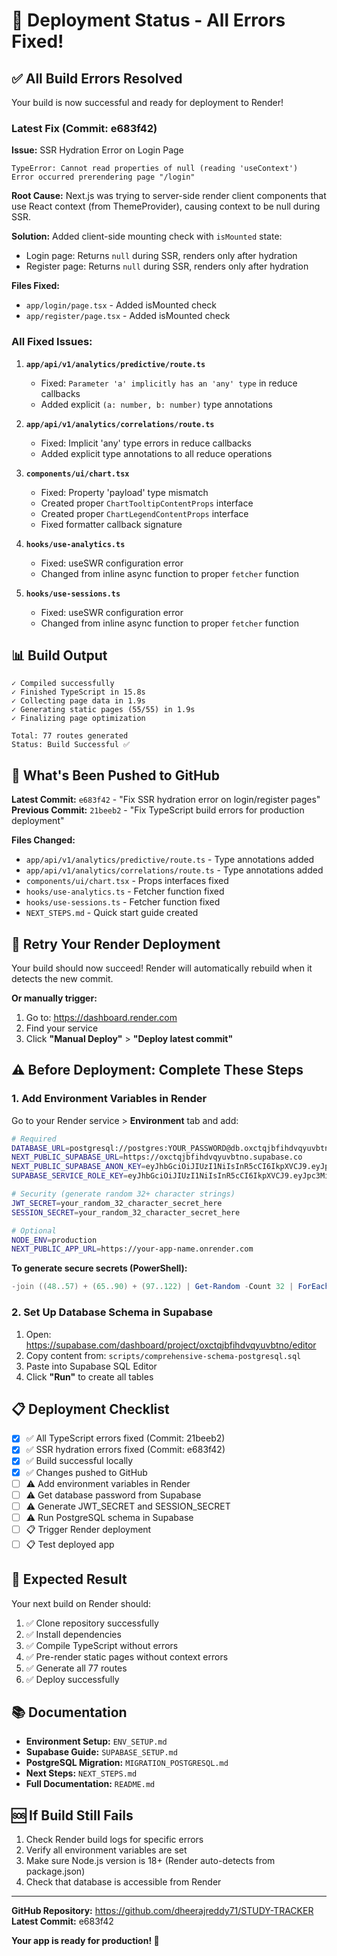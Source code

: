 # 🚀 Deployment Status - All Errors Fixed!

## ✅ All Build Errors Resolved

Your build is now successful and ready for deployment to Render!

### Latest Fix (Commit: e683f42)

**Issue:** SSR Hydration Error on Login Page
```
TypeError: Cannot read properties of null (reading 'useContext')
Error occurred prerendering page "/login"
```

**Root Cause:** Next.js was trying to server-side render client components that use React context (from ThemeProvider), causing context to be null during SSR.

**Solution:** Added client-side mounting check with `isMounted` state:
- Login page: Returns `null` during SSR, renders only after hydration
- Register page: Returns `null` during SSR, renders only after hydration

**Files Fixed:**
- `app/login/page.tsx` - Added isMounted check
- `app/register/page.tsx` - Added isMounted check

### All Fixed Issues:

1. **`app/api/v1/analytics/predictive/route.ts`**
   - Fixed: `Parameter 'a' implicitly has an 'any' type` in reduce callbacks
   - Added explicit `(a: number, b: number)` type annotations

2. **`app/api/v1/analytics/correlations/route.ts`**
   - Fixed: Implicit 'any' type errors in reduce callbacks
   - Added explicit type annotations to all reduce operations

3. **`components/ui/chart.tsx`**
   - Fixed: Property 'payload' type mismatch
   - Created proper `ChartTooltipContentProps` interface
   - Created proper `ChartLegendContentProps` interface
   - Fixed formatter callback signature

4. **`hooks/use-analytics.ts`**
   - Fixed: useSWR configuration error
   - Changed from inline async function to proper `fetcher` function

5. **`hooks/use-sessions.ts`**
   - Fixed: useSWR configuration error
   - Changed from inline async function to proper `fetcher` function

## 📊 Build Output

```
✓ Compiled successfully
✓ Finished TypeScript in 15.8s
✓ Collecting page data in 1.9s
✓ Generating static pages (55/55) in 1.9s
✓ Finalizing page optimization

Total: 77 routes generated
Status: Build Successful ✅
```

## 🎯 What's Been Pushed to GitHub

**Latest Commit:** `e683f42` - "Fix SSR hydration error on login/register pages"
**Previous Commit:** `21beeb2` - "Fix TypeScript build errors for production deployment"

**Files Changed:**
- `app/api/v1/analytics/predictive/route.ts` - Type annotations added
- `app/api/v1/analytics/correlations/route.ts` - Type annotations added
- `components/ui/chart.tsx` - Props interfaces fixed
- `hooks/use-analytics.ts` - Fetcher function fixed
- `hooks/use-sessions.ts` - Fetcher function fixed
- `NEXT_STEPS.md` - Quick start guide created

## 🔄 Retry Your Render Deployment

Your build should now succeed! Render will automatically rebuild when it detects the new commit.

**Or manually trigger:**
1. Go to: https://dashboard.render.com
2. Find your service
3. Click **"Manual Deploy"** > **"Deploy latest commit"**

## ⚠️ Before Deployment: Complete These Steps

### 1. Add Environment Variables in Render

Go to your Render service > **Environment** tab and add:

```bash
# Required
DATABASE_URL=postgresql://postgres:YOUR_PASSWORD@db.oxctqjbfihdvqyuvbtno.supabase.co:5432/postgres
NEXT_PUBLIC_SUPABASE_URL=https://oxctqjbfihdvqyuvbtno.supabase.co
NEXT_PUBLIC_SUPABASE_ANON_KEY=eyJhbGciOiJIUzI1NiIsInR5cCI6IkpXVCJ9.eyJpc3MiOiJzdXBhYmFzZSIsInJlZiI6Im94Y3RxamJmaWhkdnF5dXZidG5vIiwicm9sZSI6ImFub24iLCJpYXQiOjE3NjE4MzA3MzcsImV4cCI6MjA3NzQwNjczN30.jeBl-kzClqLffWlzIpM-am4N6Rzss8zoHvQZTEOvCpc
SUPABASE_SERVICE_ROLE_KEY=eyJhbGciOiJIUzI1NiIsInR5cCI6IkpXVCJ9.eyJpc3MiOiJzdXBhYmFzZSIsInJlZiI6Im94Y3RxamJmaWhkdnF5dXZidG5vIiwicm9sZSI6InNlcnZpY2Vfcm9sZSIsImlhdCI6MTc2MTgzMDczNywiZXhwIjoyMDc3NDA2NzM3fQ.MCuZ0hBtKrtkXnPeeS1VLi_5Dtqv0q_JFoHGqICui8M

# Security (generate random 32+ character strings)
JWT_SECRET=your_random_32_character_secret_here
SESSION_SECRET=your_random_32_character_secret_here

# Optional
NODE_ENV=production
NEXT_PUBLIC_APP_URL=https://your-app-name.onrender.com
```

**To generate secure secrets (PowerShell):**
```powershell
-join ((48..57) + (65..90) + (97..122) | Get-Random -Count 32 | ForEach-Object {[char]$_})
```

### 2. Set Up Database Schema in Supabase

1. Open: https://supabase.com/dashboard/project/oxctqjbfihdvqyuvbtno/editor
2. Copy content from: `scripts/comprehensive-schema-postgresql.sql`
3. Paste into Supabase SQL Editor
4. Click **"Run"** to create all tables

## 📋 Deployment Checklist

- [x] ✅ All TypeScript errors fixed (Commit: 21beeb2)
- [x] ✅ SSR hydration errors fixed (Commit: e683f42)
- [x] ✅ Build successful locally
- [x] ✅ Changes pushed to GitHub
- [ ] ⚠️ Add environment variables in Render
- [ ] ⚠️ Get database password from Supabase
- [ ] ⚠️ Generate JWT_SECRET and SESSION_SECRET
- [ ] ⚠️ Run PostgreSQL schema in Supabase
- [ ] 📋 Trigger Render deployment
- [ ] 📋 Test deployed app

## 🎉 Expected Result

Your next build on Render should:
1. ✅ Clone repository successfully
2. ✅ Install dependencies
3. ✅ Compile TypeScript without errors
4. ✅ Pre-render static pages without context errors
5. ✅ Generate all 77 routes
6. ✅ Deploy successfully

## 📚 Documentation

- **Environment Setup:** `ENV_SETUP.md`
- **Supabase Guide:** `SUPABASE_SETUP.md`
- **PostgreSQL Migration:** `MIGRATION_POSTGRESQL.md`
- **Next Steps:** `NEXT_STEPS.md`
- **Full Documentation:** `README.md`

## 🆘 If Build Still Fails

1. Check Render build logs for specific errors
2. Verify all environment variables are set
3. Make sure Node.js version is 18+ (Render auto-detects from package.json)
4. Check that database is accessible from Render

---

**GitHub Repository:** https://github.com/dheerajreddy71/STUDY-TRACKER
**Latest Commit:** e683f42

**Your app is ready for production! 🚀**
